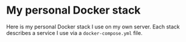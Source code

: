 # My personal Docker stack
Here is my personal Docker stack I use on my own server. 
Each stack describes a service I use via a `docker-compose.yml` file. 
